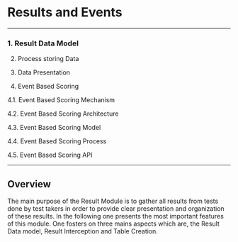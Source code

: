 <!--
created_at: '2011-02-01 11:23:29'
updated_at: '2013-03-13 13:09:18'
authors:
    - 'Jérôme Bogaerts'
tags:
    - 'Documentation for core components'
-->

Results and Events
==================

------------------------------------------------------------------------

### 1. Result Data Model<br/>

2. Process storing Data<br/>

3. Data Presentation<br/>

4. Event Based Scoring

4.1. Event Based Scoring Mechanism<br/>

4.2. Event Based Scoring Architecture<br/>

4.3. Event Based Scoring Model<br/>

4.4. Event Based Scoring Process<br/>

4.5. Event Based Scoring API

------------------------------------------------------------------------

Overview
--------

The main purpose of the Result Module is to gather all results from tests done by test takers in order to provide clear presentation and organization of these results. In the following one presents the most important features of this module. One fosters on three mains aspects which are, the Result Data model, Result Interception and Table Creation.


